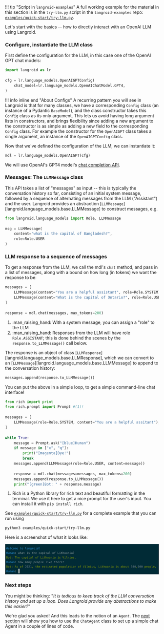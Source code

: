 !!! tip "Script in `langroid-examples`"
    A full working example for the material in this section is 
    in the `try-llm.py` script in the `langroid-examples` repo:
    [`examples/quick-start/try-llm.py`](https://github.com/langroid/langroid-examples/tree/main/examples/quick-start/try-llm.py).
        

Let's start with the basics -- how to directly interact with an OpenAI LLM
using Langroid.

### Configure, instantiate the LLM class

First define the configuration for the LLM, in this case one of the
OpenAI GPT chat models:
```py
import langroid as lr

cfg = lr.language_models.OpenAIGPTConfig(
    chat_model=lr.language_models.OpenAIChatModel.GPT4,
)
```
!!! info inline end "About Configs"
    A recurring pattern you will see in Langroid is that for many classes,
    we have a corresponding `Config` class (an instance of a Pydantic `BaseModel`),
    and the class constructor takes this `Config` class as its only argument.
    This lets us avoid having long argument lists in constructors, and brings flexibility
    since adding a new argument to the constructor is as simple as adding a new field
    to the corresponding `Config` class.
    For example the constructor for the `OpenAIGPT` class takes a single argument,
    an instance of the `OpenAIGPTConfig` class.

Now that we've defined the configuration of the LLM, we can instantiate it:
```py
mdl = lr.language_models.OpenAIGPT(cfg)
```


We will use OpenAI's GPT4 model's [chat completion API](https://platform.openai.com/docs/guides/gpt/chat-completions-api).

### Messages: The `LLMMessage` class

This API takes a list of "messages" as input -- this is typically the conversation
history so far, consisting of an initial system message, followed by a sequence
of alternating messages from the LLM ("Assistant") and the user.
Langroid provides an abstraction 
[`LLMMessage`][langroid.language_models.base.LLMMessage] to construct messages, e.g.
```py
from langroid.language_models import Role, LLMMessage

msg = LLMMessage(
    content="what is the capital of Bangladesh?", 
    role=Role.USER
)
```

### LLM response to a sequence of messages

To get a response from the LLM, we call the mdl's `chat` method,
and pass in a list of messages, along with a bound on how long (in tokens)
we want the response to be:
```py
messages = [
    LLMMessage(content="You are a helpful assistant", role=Role.SYSTEM), #(1)!
    LLMMessage(content="What is the capital of Ontario?", role=Role.USER), #(2)!
]

response = mdl.chat(messages, max_tokens=200)
```

1. :man_raising_hand: With a system message, you can assign a "role" to the LLM
2. :man_raising_hand: Responses from the LLM will have role `Role.ASSISTANT`;
   this is done behind the scenes by the `response.to_LLMMessage()` call below.

The response is an object of class [`LLMResponse`][langroid.language_models.base.LLMResponse], 
which we can convert to an
[`LLMMessage`][langroid.language_models.base.LLMMessage] to append to the conversation history:
```py
messages.append(response.to_LLMMessage())
```

You can put the above in a simple loop, 
to get a simple command-line chat interface!

```py
from rich import print
from rich.prompt import Prompt #(1)!

messages = [
    LLMMessage(role=Role.SYSTEM, content="You are a helpful assitant"),
]

while True:
    message = Prompt.ask("[blue]Human")
    if message in ["x", "q"]:
        print("[magenta]Bye!")
        break
    messages.append(LLMMessage(role=Role.USER, content=message))

    response = mdl.chat(messages=messages, max_tokens=200)
    messages.append(response.to_LLMMessage())
    print("[green]Bot: " + response.message)
```

1. Rich is a Python library for rich text and beautiful formatting in the terminal.
   We use it here to get a nice prompt for the user's input.
   You can install it with `pip install rich`.

See [`examples/quick-start/try-llm.py`](https://github.com/langroid/langroid-examples/blob/main/examples/quick-start/try-llm.py)
for a complete example that you can run using
```bash
python3 examples/quick-start/try-llm.py
```

Here is a screenshot of what it looks like:

![try-llm.png](try-llm.png)

### Next steps
You might be thinking: 
"_It is tedious to keep track of the LLM conversation history and set up a 
loop. Does Langroid provide any abstractions to make this easier?_"

We're glad you asked! And this leads to the notion of an `Agent`. 
The [next section](chat-agent.md) will show you how to use the `ChatAgent` class 
to set up a simple chat Agent in a couple of lines of code.

